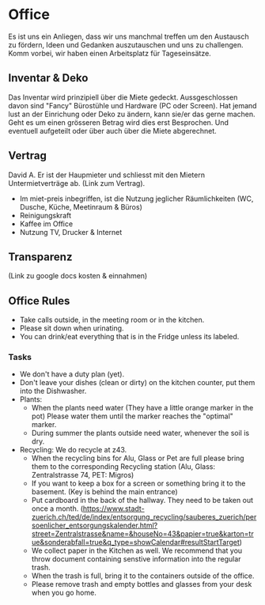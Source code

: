 
# Office

Es ist uns ein Anliegen, dass wir uns manchmal treffen um den Austausch zu fördern, Ideen und Gedanken auszutauschen und uns zu challengen. Komm vorbei, wir haben einen Arbeitsplatz für Tageseinsätze.

## Inventar & Deko

Das Inventar wird prinzipiell über die Miete gedeckt. Aussgeschlossen davon sind "Fancy" Bürostühle und Hardware (PC oder Screen). Hat jemand lust an der Einrichung oder Deko zu ändern, kann sie/er das gerne machen. Geht es um einen grösseren Betrag wird dies erst Besprochen. Und eventuell aufgeteilt oder über auch über die Miete abgerechnet.

## Vertrag
David A. Er ist der Haupmieter und schliesst mit den Mietern Untermietverträge ab.
(Link zum Vertrag).

- Im miet-preis inbegriffen, ist die Nutzung jeglicher Räumlichkeiten (WC, Dusche, Küche, Meetinraum & Büros)
- Reinigungskraft
- Kaffee im Office
- Nutzung TV, Drucker & Internet 

## Transparenz
(Link zu google docs kosten & einnahmen)

## Office Rules

- Take calls outside, in the meeting room or in the kitchen.
- Please sit down when urinating.
- You can drink/eat everything that is in the Fridge unless its labeled.

### Tasks

- We don't have a duty plan (yet).
- Don't leave your dishes (clean or dirty) on the kitchen counter, put them into the Dishwasher.
- Plants:
  - When the plants need water (They have a little orange marker in the pot) Please water them until the marker reaches the "optimal" marker.
  - During summer the plants outside need water, whenever the soil is dry.
- Recycling: We do recycle at z43.
  - When the recycling bins for Alu, Glass or Pet are full please bring them to the corresponding Recycling station (Alu, Glass: Zentralstrasse 74, PET: Migros)
  - If you want to keep a box for a screen or something bring it to the basement. (Key is behind the main entrance)
  - Put cardboard in the back of the hallway. They need to be taken out once a month. (https://www.stadt-zuerich.ch/ted/de/index/entsorgung_recycling/sauberes_zuerich/persoenlicher_entsorgungskalender.html?street=Zentralstrasse&name=&houseNo=43&papier=true&karton=true&sonderabfall=true&q_type=showCalendar#resultStartTarget)
  - We collect paper in the Kitchen as well. We recommend that you throw document containing senstive information into the regular trash.
  - When the trash is full, bring it to the containers outside of the office.
  - Please remove trash and empty bottles and glasses from your desk when you go home.
 
